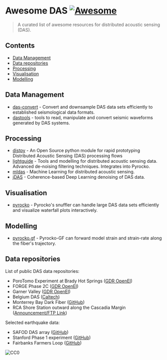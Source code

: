 # Awesome DAS [![Awesome](https://awesome.re/badge.svg)](https://awesome.re)

> A curated list of awesome resources for distributed acoustic sensing (DAS).

## Contents

<!-- toc -->

* [Data Management](#data-management)
* [Data repositories](#data-repositories)
* [Processing](#processing)
* [Visualisation](#visualisation)
* [Modelling](#modelling)

<!-- tocstop -->

## Data Management

* [das-convert](https://git.pyrocko.org/pyrocko/das-convert) - Convert and downsample DAS data sets efficiently to established seismological data formats.
* [dastools](https://git.gfz-potsdam.de/javier/dastools) - tools to read, manipulate and convert seismic waveforms generated by DAS systems.

## Processing

* [distpy](https://github.com/Schlumberger/distpy) - An Open Source python module for rapid prototyping Distributed Acoustic Sensing (DAS) processing flows
* [lightguide](https://github.com/pyrocko/lightguide) - Tools and modelling for distributed acoustic sensing data. Advanced de-noising filtering techniques. Integrates into Pyrocko.
* [mldas](https://github.com/DAS-RCN/mldas) - Machine Learning for distributed acoustic sensing.
* [jDAS](https://github.com/martijnende/jDAS) - Coherence-based Deep Learning denoising of DAS data.

## Visualisation

* [pyrocko](https://pyrocko.org) - Pyrocko's snuffler can handle large DAS data sets efficiently and visualize waterfall plots interactively.

## Modelling

* [pyrocko.gf](https://pyrocko.org) - Pyrocko-GF can forward model strain and strain-rate along the fiber's trajectory.

## Data repositories

List of public DAS data repositories:

* PoroTomo Experiment at Brady Hot Springs ([GDR OpenEI](https://gdr.openei.org/submissions/849))
* FORGE Phase 2C ([GDR OpenEI](https://gdr.openei.org/submissions/1185))
* Garner Valley ([GDR OpenEI](https://gdr.openei.org/submissions/614))
* Belgium DAS ([Caltech](https://data.caltech.edu/records/1296))
* Monterrey Bay Dark Fiber ([GitHub](https://github.com/njlindsey/Photonic-seismology-in-Monterey-Bay-Dark-fiber1DAS-illuminates-offshore-faults-and-coastal-ocean))
* RCA Shore Station outward along the Cascadia Margin ([Announcement/FTP Link](https://oceanobservatories.org/2022/02/distributed-acoustic-sensing-lays-groundwork-for-earthquake-tsunami-warnings-and-more/))

Selected earthquake data:

* SAFOD DAS array ([GitHub](https://github.com/ariellellouch/DASDetection))
* Stanford Phase 1 experiment ([GitHub](https://github.com/eileenrmartin/FiberOpticEarthquakes))
* Fairbanks Farmers Loop ([GitHub](https://github.com/eileenrmartin/FiberOpticEarthquakes))

![CC0](https://licensebuttons.net/p/zero/1.0/88x31.png "CC0 1.0 Universal (CC0 1.0)")
